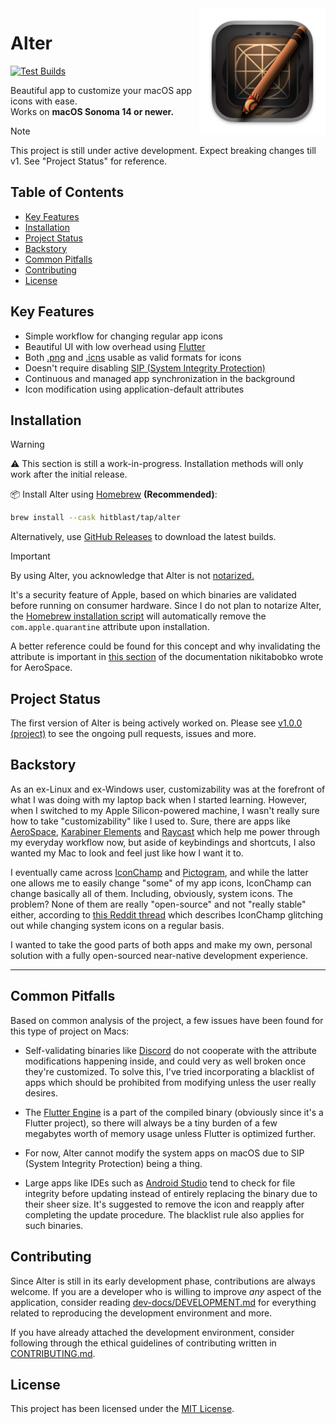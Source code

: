 <img src="macos/Runner/Assets.xcassets/AppIcon.appiconset/icon_512x512@2x.png" width="40%" height="40%" align="right" alt="Alter Icon">

# Alter

[![Test Builds](https://github.com/hitblast/Alter/actions/workflows/build.yml/badge.svg)](https://github.com/hitblast/Alter/actions/workflows/build.yml)

Beautiful app to customize your macOS app icons with ease. <br>
Works on **macOS Sonoma 14 or newer.**

> [!NOTE]
> This project is still under active development. Expect breaking changes till v1. See "Project Status" for reference.

## Table of Contents

- [Key Features](#key-features)
- [Installation](#installation)
- [Project Status](#project-status)
- [Backstory](#backstory)
- [Common Pitfalls](#common-pitfalls)
- [Contributing](#contributing)
- [License](#license)

## Key Features

- Simple workflow for changing regular app icons
- Beautiful UI with low overhead using [Flutter](https://flutter.dev/)
- Both [.png]() and [.icns]() usable as valid formats for icons
- Doesn't require disabling [SIP (System Integrity Protection)]()
- Continuous and managed app synchronization in the background
- Icon modification using application-default attributes

## Installation

> [!WARNING]
> ⚠️ This section is still a work-in-progress. Installation methods will only work after the initial release.

📦 Install Alter using [Homebrew](https://brew.sh/) **(Recommended)**:

```bash
brew install --cask hitblast/tap/alter
```

Alternatively, use [GitHub Releases](https://github.com/hitblast/alter/releases) to download the latest builds.

> [!IMPORTANT]
> By using Alter, you acknowledge that Alter is not [notarized.](https://developer.apple.com/documentation/security/notarizing_macos_software_before_distribution)
>
> It's a security feature of Apple, based on which binaries are validated before running on consumer hardware. Since I do not plan to notarize Alter, the [Homebrew installation script]() will automatically remove the `com.apple.quarantine` attribute upon installation.
>
> A better reference could be found for this concept and why invalidating the attribute is important in [this section](https://developer.apple.com/documentation/security/notarizing_macos_software_before_distribution) of the documentation nikitabobko wrote for AeroSpace.

## Project Status

The first version of Alter is being actively worked on. Please see [v1.0.0
(project)](https://github.com/users/hitblast/projects/12) to see the ongoing
pull requests, issues and more.

## Backstory
As an ex-Linux and ex-Windows user, customizability was at the forefront of what
I was doing with my laptop back when I started learning. However, when I
switched to my Apple Silicon-powered machine, I wasn't really sure how to take
"customizability" like I used to. Sure, there are apps like
[AeroSpace](https://github.com/nikitabobko/AeroSpace), [Karabiner
Elements](https://karabiner-elements.pqrs.org/) and
[Raycast](https://www.raycast.com/) which help me power through my everyday
workflow now, but aside of keybindings and shortcuts, I also wanted my Mac to
look and feel just like how I want it to.

I eventually came across
[IconChamp](https://www.macenhance.com/iconchamp.html)
and [Pictogram](https://pictogramapp.com/), and while the latter one allows me
to easily change "some" of my app icons, IconChamp can change basically all of
them. Including, obviously, system icons. The problem? None of them are really
"open-source" and not "really stable" either, according to [this Reddit
thread](https://www.reddit.com/r/macapps/comments/1dm1uad/has_iconchamp_been_abandoned/)
which describes IconChamp glitching out while changing system icons on a regular
basis.

I wanted to take the good parts of both apps and make my own, personal solution
with a fully open-sourced near-native development experience.

---

## Common Pitfalls

Based on common analysis of the project, a few issues have been found for this type of project on Macs:

- Self-validating binaries like [Discord](https://discord.com/) do not cooperate with the attribute
modifications happening inside, and could very as well broken once they're
customized. To solve this, I've tried incorporating a blacklist of
apps which should be prohibited from modifying unless the user really desires.

- The [Flutter Engine](https://github.com/flutter/engine) is a part of the
compiled binary (obviously since it's a Flutter project), so there will always be a tiny
burden of a few megabytes worth of memory usage unless Flutter is optimized further.

- For now, Alter cannot modify the system apps on macOS due to SIP (System Integrity Protection) being a thing.

- Large apps like IDEs such as [Android Studio](https://developer.android.com/studio) tend to
check for file integrity before updating instead of entirely replacing the
binary due to their sheer size. It's suggested to remove the icon and reapply after completing
the update procedure. The blacklist rule also applies for such binaries.

## Contributing

Since Alter is still in its early development phase, contributions are always welcome.
If you are a developer who is willing to improve *any* aspect of the application, consider
reading [dev-docs/DEVELOPMENT.md](/dev-docs/DEVELOPMENT.md) for everything related to
reproducing the development environment and more.

If you have already attached the development environment, consider following through the
ethical guidelines of contributing written in [CONTRIBUTING.md](/CONTRIBUTING.md).

## License

This project has been licensed under the [MIT License](./LICENSE).
